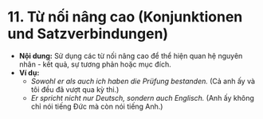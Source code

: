 # 11. Từ nối nâng cao (Konjunktionen und Satzverbindungen)

- **Nội dung:** Sử dụng các từ nối nâng cao để thể hiện quan hệ nguyên nhân - kết quả, sự tương phản hoặc mục đích.
- **Ví dụ:**
    - _Sowohl er als auch ich haben die Prüfung bestanden._ (Cả anh ấy và tôi đều đã vượt qua kỳ thi.)
    - _Er spricht nicht nur Deutsch, sondern auch Englisch._ (Anh ấy không chỉ nói tiếng Đức mà còn nói tiếng Anh.)